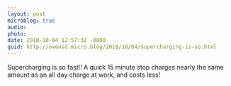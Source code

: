 ```yaml
---
layout: post
microblog: true
audio: 
photo: 
date: 2018-10-04 12:57:32 -0800
guid: http://owensd.micro.blog/2018/10/04/supercharging-is-so.html
---
```

Supercharging is so fast!! A quick 15 minute stop charges nearly the same amount as an all day charge at work, and costs less!
